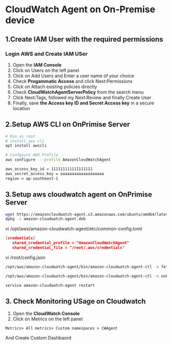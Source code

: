# CloudWatch Agent on On-Premise device
##  1.Create IAM User with the required permissions

### Login AWS and Create IAM USer
1. Open the <b>IAM Console</b>
2. Click on Users on the left panel
3. Click on Add Users and Enter a user name of your choice
4. Check <b>Progammatic Access</b> and click Next:Permissions
5. Click on Attach existing policies directly
6. Check <b>CloudWatchAgentServerPolicy</b> from the search menu
7. Click Next:Tags, followed my Next:Review and finally Create User
8. Finally, save <b>the Access key ID and Secret Access key</b> in a secure location


## 2.Setup AWS CLI on OnPrimise Server
```bash
# Run as root
# install aws cli
apt install awscli

# Confgiure AWS Profile
aws configure  --profile AmazonCloudWatchAgent

aws_access_key_id = 111111111111111111
aws_secret_access_key = aaaaaaaaaaaaaaaaaaa
region = ap-southeast-1
```

## 3.Setup aws cloudwatch agent  on OnPrimise Server
```bash
wget https://amazoncloudwatch-agent.s3.amazonaws.com/ubuntu/amd64/latest/amazon-cloudwatch-agent.deb
dpkg -i amazon-cloudwatch-agent.deb
```

vi /opt/aws/amazon-cloudwatch-agent/etc/common-config.toml
```json
[credentials]
   shared_credential_profile = "AmazonCloudWatchAgent"
   shared_credential_file = "/root/.aws/credentials"
```

vi /root/config.json

```bash
/opt/aws/amazon-cloudwatch-agent/bin/amazon-cloudwatch-agent-ctl -a fetch-config -m onPremise -s -c file:/root/config.json

/opt/aws/amazon-cloudwatch-agent/bin/amazon-cloudwatch-agent-ctl -m onPrimise -a status

service amazon-cloudwatch-agent restart
```

## 3. Check Monitoring USage on Cloudwatch
1. Open the <b>CloudWatch Console</b>
2. Click on Metrics on the left panel

``` 
Metrics> All metrics> Custom namespaces > CWAgent
```

And Create Custom Dashbaord